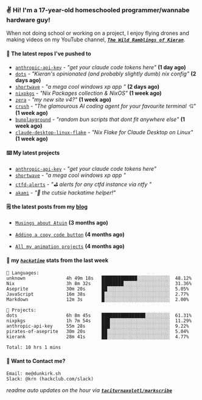 ### ✌️ Hi! I'm a 17-year-old homeschooled programmer/wannabe hardware guy!

When not doing school or working on a project, I enjoy flying drones and making videos on my YouTube channel, [**_`The Wild Ramblings of Kieran`_**](https://youtube.com/@kieran.rambles).

#### 👷 The latest repos I've pushed to

- [`anthropic-api-key`](https://github.com/taciturnaxolotl/anthropic-api-key) - _"get your claude code tokens here"_ **(1 day ago)**
- [`dots`](https://github.com/taciturnaxolotl/dots) - _"Kieran's opinionated (and probably slightly dumb) nix config"_ **(2 days ago)**
- [`shortwave`](https://github.com/taciturnaxolotl/shortwave) - _"a mega cool windows xp app "_ **(2 days ago)**
- [`nixpkgs`](https://github.com/NixOS/nixpkgs) - _"Nix Packages collection & NixOS"_ **(1 week ago)**
- [`zera`](https://github.com/taciturnaxolotl/zera) - _"my new site v4?"_ **(1 week ago)**
- [`crush`](https://github.com/charmbracelet/crush) - _"The glamourous AI coding agent for your favourite terminal 💘"_ **(1 week ago)**
- [`bunplayground`](https://github.com/taciturnaxolotl/bunplayground) - _"random bun scripts that dont fit anywhere else"_ **(1 week ago)**
- [`claude-desktop-linux-flake`](https://github.com/k3d3/claude-desktop-linux-flake) - _"Nix Flake for Claude Desktop on Linux"_ **(1 week ago)**

#### ⌨️ My latest projects

- [`anthropic-api-key`](https://github.com/taciturnaxolotl/anthropic-api-key) - _"get your claude code tokens here"_
- [`shortwave`](https://github.com/taciturnaxolotl/shortwave) - _"a mega cool windows xp app "_
- [`ctfd-alerts`](https://github.com/taciturnaxolotl/ctfd-alerts) - _"⛳ alerts for any ctfd instance via ntfy "_
- [`akami`](https://github.com/taciturnaxolotl/akami) - _"🌷 the cutsie hackatime helper!"_

#### 🗒️ the latest posts from my [blog](https://dunkirk.sh)

- [`Musings about Atuin`](https://dunkirk.sh/blog/atuin/) **(3 months ago)**

- [`Adding a copy code button`](https://dunkirk.sh/blog/adding-a-copy-button/) **(4 months ago)**

- [`All my animation projects`](https://dunkirk.sh/blog/my-animations/) **(4 months ago)**



#### 📡 my [_`hackatime`_](https://waka.hackclub.com) stats from the last week

```text
💾 Languages:
unknown               4h 49m 18s   █████████████░░░░░░░░░░░░  48.12%
Nix                   3h 8m 32s    ████████░░░░░░░░░░░░░░░░░  31.36%
Aseprite              30m 20s      ██░░░░░░░░░░░░░░░░░░░░░░░  5.05%
JavaScript            16m 38s      █░░░░░░░░░░░░░░░░░░░░░░░░  2.77%
Markdown              12m 3s       █░░░░░░░░░░░░░░░░░░░░░░░░  2.00%

💼 Projects:
dots                  6h 8m 45s    ████████████████░░░░░░░░░  61.31%
nixpkgs               1h 7m 54s    ███░░░░░░░░░░░░░░░░░░░░░░  11.29%
anthropic-api-key     55m 28s      ███░░░░░░░░░░░░░░░░░░░░░░  9.22%
pirates-of-aseprite   30m 20s      ██░░░░░░░░░░░░░░░░░░░░░░░  5.04%
kierank               28m 41s      ██░░░░░░░░░░░░░░░░░░░░░░░  4.77%

Total: 10 hrs 1 mins
```

#### 📮 Want to Contact me?

```text
Email: me@dunkirk.sh
Slack: @krn (hackclub.com/slack)
```

_readme auto updates on the hour via [**`taciturnaxolotl/markscribe`**](https://github.com/taciturnaxolotl/markscribe)_
